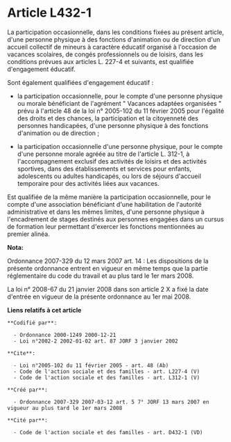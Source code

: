 # Article L432-1

La participation occasionnelle, dans les conditions fixées au présent article, d'une personne physique à des fonctions
d'animation ou de direction d'un accueil collectif de mineurs à caractère éducatif organisé à l'occasion de vacances
scolaires, de congés professionnels ou de loisirs, dans les conditions prévues aux articles L. 227-4 et suivants, est
qualifiée d'engagement éducatif. 

Sont également qualifiées d'engagement éducatif :

- la participation occasionnelle, pour le compte d'une personne physique ou morale bénéficiant de l'agrément " Vacances
adaptées organisées " prévu à l'article 48 de la loi n° 2005-102 du 11 février 2005 pour l'égalité des droits et des chances,
la participation et la citoyenneté des personnes handicapées, d'une personne physique à des fonctions d'animation ou de
direction ;

- la participation occasionnelle d'une personne physique, pour le compte d'une personne morale agréée au titre de l'article
L. 312-1, à l'accompagnement exclusif des activités de loisirs et des activités sportives, dans des établissements et
services pour enfants, adolescents ou adultes handicapés, ou lors de séjours d'accueil temporaire pour des activités liées
aux vacances. 

Est qualifiée de la même manière la participation occasionnelle, pour le compte d'une association bénéficiant d'une
habilitation de l'autorité administrative et dans les mêmes limites, d'une personne physique à l'encadrement de stages
destinés aux personnes engagées dans un cursus de formation leur permettant d'exercer les fonctions mentionnées au premier
alinéa.

**Nota:**

Ordonnance 2007-329 du 12 mars 2007 art. 14 : Les dispositions de la présente ordonnance entrent en vigueur en même temps que
la partie réglementaire du code du travail et au plus tard le 1er mars 2008. 

La loi n° 2008-67 du 21 janvier 2008 dans son article 2 X a fixé la date d'entrée en vigueur de la présente ordonnance au 1er
mai 2008.

**Liens relatifs à cet article**

	**Codifié par**:

	  - Ordonnance 2000-1249 2000-12-21
	  - Loi n°2002-2 2002-01-02 art. 87 JORF 3 janvier 2002

	**Cite**:

	  - Loi n°2005-102 du 11 février 2005 - art. 48 (Ab)
	  - Code de l'action sociale et des familles - art. L227-4 (V)
	  - Code de l'action sociale et des familles - art. L312-1 (V)

	**Créé par**:

	  - Ordonnance 2007-329 2007-03-12 art. 5 7° JORF 13 mars 2007 en vigueur au plus tard le 1er mars 2008

	**Cité par**:

	  - Code de l'action sociale et des familles - art. D432-1 (VD)
